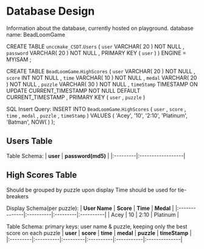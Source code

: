 # Database Design #

Information about the database, currently hosted on playground.
database name: BeadLoomGame

CREATE TABLE  `unccmake_CSDT`.`Users` (
`user` VARCHAR( 20 ) NOT NULL ,
`password` VARCHAR( 20 ) NOT NULL ,
PRIMARY KEY (  `user` )
) ENGINE = MYISAM ;

CREATE TABLE
`BeadLoomGame`.`HighScores` (
`user` VARCHAR( 20 ) NOT NULL ,
`score` INT NOT NULL ,
`time` VARCHAR( 10 ) NOT NULL ,
`medal` VARCHAR( 20 ) NOT NULL ,
`puzzle` VARCHAR( 30 ) NOT NULL ,
`timeStamp` TIMESTAMP ON UPDATE CURRENT\_TIMESTAMP NOT NULL DEFAULT CURRENT\_TIMESTAMP ,
PRIMARY KEY (  `user` ,  `puzzle` )

SQL Insert Query:
INSERT INTO  `BeadLoomGame`.`HighScores` (
`user` ,
`score` ,
`time` ,
`medal` ,
`puzzle` ,
`timeStamp`
)
VALUES (
'Acey',  '10',  '2:10',  'Platinum',  'Batman', NOW( )
);

## Users Table ##
Table Schema:
| **user** | **password(md5)** |
|:---------|:------------------|

## High Scores Table ##

Should be grouped by puzzle upon display
Time should be used for tie-breakers

Display Schema(per puzzle):
| **User Name** | **Score** | **Time** | **Medal** |
|:--------------|:----------|:---------|:----------|
| Acey | 10 | 2:10 |  Platinum |

Table Schema:
primary keys: user name & puzzle, keeping only the best score on each puzzle
| **user** | **score** | **time** | **medal** | **puzzle** | **timeStamp** |
|:---------|:----------|:---------|:----------|:-----------|:--------------|